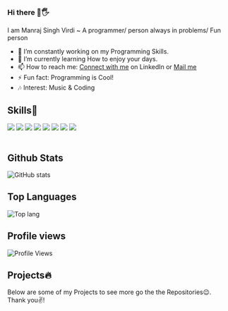 ### Hi there 👋🖐
<!-- <img src="https://raw.githubusercontent.com/MartinHeinz/MartinHeinz/master/wave.gif" width="25px"> -->

<!--
**Manraj29/Manraj29** is a ✨ _special_ ✨ repository because its `README.md` (this file) appears on your GitHub profile.-->

I am Manraj Singh Virdi
 ~ A programmer/ person always in problems/ Fun person 
- 🔭 I’m constantly working on my Programming Skills.
- 🌱 I’m currently learning How to enjoy your days.
- 📫 How to reach me: <a href="https://www.linkedin.com/in/manraj-singh-virdi-44aa451b2/detail/">Connect with me</a> on LinkedIn or <a href = "mailto:virdimanajsingh9@gmail.com">Mail me</a>
- ⚡ Fun fact: Programming is Cool!
- 🎶 Interest: Music & Coding

<!-- <p>
 <img src="https://user-images.githubusercontent.com/61323049/110215282-de210200-7ece-11eb-865f-f769bbe6c1b7.jpg" width="350px" top="50px">
</p>
 -->

<h2>Skills💪</h2>
<div>
<img src="https://camo.githubusercontent.com/528c747b822ad5b408176ad29cc08224eb4ce7cc578e8033967f64223f594f8e/68747470733a2f2f696d672e736869656c64732e696f2f62616467652f432d696e666f726d6174696f6e616c3f7374796c653d666f722d7468652d6261646765266c6f676f3d63">
 <img src="https://camo.githubusercontent.com/38ea02fe75ed5fb85db38f0fe9e7475482eb48e1e1c3c16d0eaaff1d943b8a6a/68747470733a2f2f696d672e736869656c64732e696f2f62616467652f432b2b2d626c75653f7374796c653d666f722d7468652d6261646765266c6f676f3d63253242253242">
<img src="https://camo.githubusercontent.com/e80a222eef8c7abb81f9c0a4521efd756c2bc562af41e5ffce2004be1eb12482/68747470733a2f2f696d672e736869656c64732e696f2f62616467652f48544d4c352d77686974653f7374796c653d666f722d7468652d6261646765266c6f676f3d68746d6c35">
<img src="https://camo.githubusercontent.com/5039762ad01157a36915df71595284f6f0bba77c42787035b62afc06ecf45676/68747470733a2f2f696d672e736869656c64732e696f2f62616467652f435353332d626c75653f7374796c653d666f722d7468652d6261646765266c6f676f3d63737333">
<img src="https://camo.githubusercontent.com/07e696d73e35ca9f9c0d73d6d1d5378b3a43230f90dd82e7dc7065fe30df5fb8/68747470733a2f2f696d672e736869656c64732e696f2f62616467652f44424d532d636f726e73696c6b3f7374796c653d666f722d7468652d6261646765266c6f676f3d7468652d6d6f7669652d6461746162617365266c6f676f436f6c6f723d79656c6c6f77">
<img src="https://camo.githubusercontent.com/e9069299d120da1f7b62c0456cc049795af4245963078c8c8e47745d2f82744b/68747470733a2f2f696d672e736869656c64732e696f2f62616467652f4d532532304f66666963652d6f72616e67653f7374796c653d666f722d7468652d6261646765266c6f676f3d6d6963726f736f66742d6f6666696365">
<img src="https://camo.githubusercontent.com/c13463b4cfa225b48dfdd4a2997562ca247bb2da81b8fe506447ae1b95a1a6e4/68747470733a2f2f696d672e736869656c64732e696f2f62616467652f56422e4e45542d707572706c653f7374796c653d666f722d7468652d6261646765266c6f676f3d2e6e6574">
<img src="https://camo.githubusercontent.com/9d358b77d6aaa6aaf86015f2c8f2876a8c6161cb603c74b507c07463439be269/68747470733a2f2f696d672e736869656c64732e696f2f62616467652f4a6176612d626c75653f7374796c653d666f722d7468652d6261646765266c6f676f3d6a617661">
 </div>
 <br>
 <h2>Github Stats</h2>

 
 ![GitHub stats](https://github-readme-stats.vercel.app/api?username=Manraj29&show_icons=true&theme=dark)<br>
  <h2>Top Languages</h2>
 
 ![Top lang](https://github-readme-stats.vercel.app/api/top-langs/?username=Manraj29&theme=dark&layout=compact)
   <h2>Profile views</h2>
   
![Profile Views](https://komarev.com/ghpvc/?username=Manraj29&label=Profile%20views&color=0e75b6&style=flat) 

 <h2>Projects🔥</h2>
 Below are some of my Projects to see more go the the Repositories😉.
 <br>Thank you✌!


